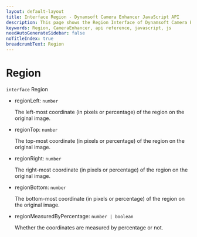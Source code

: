 ```yaml
---
layout: default-layout
title: Interface Region - Dynamsoft Camera Enhancer JavaScript API
description: This page shows the Region Interface of Dynamsoft Camera Enhancer JavaScript SDK.
keywords: Region, CameraEnhancer, api reference, javascript, js
needAutoGenerateSidebar: false
noTitleIndex: true
breadcrumbText: Region
---
```


# Region

`interface` Region

* regionLeft: `number`

  The left-most coordinate (in pixels or percentage) of the region on the original image.

* regionTop: `number`

  The top-most coordinate (in pixels or percentage) of the region on the original image.

* regionRight: `number`

  The right-most coordinate (in pixels or percentage) of the region on the original image.

* regionBottom: `number`

  The bottom-most coordinate (in pixels or percentage) of the region on the original image.

* regionMeasuredByPercentage: `number | boolean`

  Whether the coordinates are measured by percentage or not.
